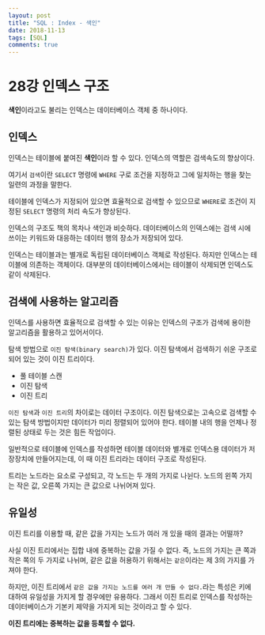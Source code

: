 ```yaml
---
layout: post
title: "SQL : Index - 색인"
date: 2018-11-13
tags: [SQL]
comments: true
---
```


# 28강 인덱스 구조

**색인**이라고도 불리는 인덱스는 데이터베이스 객체 중 하나이다.

## 인덱스

인덱스는 테이블에 붙여진 **색인**이라 할 수 있다. 인덱스의 역할은 검색속도의 향상이다.

여기서 `검색`이란 `SELECT` 명령에 `WHERE` 구로 조건을 지정하고 그에 일치하는 행을 찾는 일련의 과정을 말한다.

테이블에 인덱스가 지정되어 있으면 효율적으로 검색할 수 있으므로 `WHERE`로 조건이 지정된 `SELECT` 명령의 처리 속도가 향상된다.

인덱스의 구조도 책의 목차나 색인과 비슷하다. 데이터베이스의 인덱스에는 검색 시에 쓰이는 키워드와 대응하는 데이터 행의 장소가 저장되어 있다.

인덱스는 테이블과는 별개로 독립된 데이터베이스 객체로 작성된다. 하지만 인덱스는 테이블에 의존하는 객체이다. 대부분의 데이터베이스에서는 테이블이 삭제되면 인덱스도 같이 삭제된다.

## 검색에 사용하는 알고리즘

인덱스를 사용하면 효율적으로 검색할 수 있는 이유는 인덱스의 구조가 검색에 용이한 알고리즘을 활용하고 있어서이다.

탐색 방법으로 `이진 탐색(binary search)`가 있다. 이진 탐색에서 검색하기 쉬운 구조로 되어 있는 것이 이진 트리이다.


- 풀 테이블 스캔
- 이진 탐색
- 이진 트리

`이진 탐색`과 `이진 트리`의 차이로는 데이터 구조이다. 이진 탐색으로는 고속으로 검색할 수 있는 탐색 방법이지만 데이터가 미리 정렬되어 있어야 한다. 테이블 내의 행을 언제나 정렬된 상태로 두는 것은 힘든 작업이다.

일반적으로 테이블에 인덱스를 작성하면 테이블 데이터와 별개로 인덱스용 데이터가 저장장치에 만들어지는데, 이 때 이진 트리라는 데이터 구조로 작성된다.

트리는 노드라는 요소로 구성되고, 각 노드는 두 개의 가지로 나뉜다. 노드의 왼쪽 가지는 작은 값, 오른쪽 가지는 큰 값으로 나뉘어져 있다.

## 유일성

이진 트리를 이용할 때, 같은 값을 가지는 노드가 여러 개 있을 때의 결과는 어떨까?

사실 이진 트리에서는 집합 내에 중복하는 값을 가질 수 없다. 즉, 노드의 가지는 큰 쪽과 작은 쪽의 두 가지로 나뉘며, 같은 값을 허용하기 위해서는 `같은`이라는 제 3의 가지를 가져야 한다.

하지만, 이진 트리에서 `같은 값을 가지는 노드를 여러 개 만들 수 없다.`라는 특성은 키에 대하여 유일성을 가지게 할 경우에만 유용하다. 그래서 이진 트리로 인덱스를 작성하는 데이터베이스가 기본키 제약을 가지게 되는 것이라고 할 수 있다.

**이진 트리에는 중복하는 값을 등록할 수 없다.**
